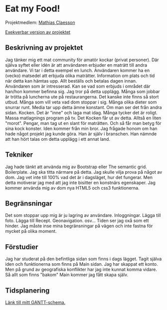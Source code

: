 # Eat my Food!
Projektmedlem: 
[Mathias Claesson](https://github.com/mc22ft)

[Exekverbar version av projektet](http://mc22ft.github.io/ProjektskelettHT13)

## Beskrivning av projektet
Jag tänker mig ett mat community för amatör kockar (privat personer). Där själva syftet eller idén är att användaren 
erbjuder en maträtt till andra användare. Vi tar i detta exempel en lunch. Användaren kommer ha en (vecko) matsedel 
att erbjuda olika maträtter. Information om plats och tid när detta kan hämtas upp. Allt beställs och betalas dagen 
innan. Användaren som är intresserad. Kan se vad som erbjuds i området där han/hon kommer befinna sig. 
Jag tror på detta upplägg. Många som jobbar är trötta på luncherna ute på restaurangerna. Det kanske inte finns så 
stort utbud. Många som vill veta vad dom stoppar i sig. Många olika dieter som snurrar runt. Media tar upp detta ämne 
konstant. Om man ser det från andra sidan. Kocken. Det är "inne" och laga mat idag. Många tycker det är roligt. Massa
matlagnings program på tv. Det Kocken får ut av detta. Alltså en liten "morot". Pengar, man tag ut en slant för
maträtten. Och så får man betyg för sina kock konster. Iden kommer från min bror. Jag frågade honom om han hade något 
projekt jag kunde göra. Han är själv i branschen. Han nämnde att han hört talas om detta upplägg i ett annat land.

## Tekniker
Jag hade tänkt att använda mig av Bootstrap eller The semantic grid. Boilerplate. Jag ska titta närmare på detta.
Jag skulle vilja prova på något av dom. Jag vet inte till 100% vad det är i dagsläget, hur det fungerar. Men detta 
motiverar jag med att jag inte bisitter en konstnärs egenskaper.
Jag kommer använda mig av dom nya HTML5 och css3 funktionerna.

## Begränsningar
Det som stoppar upp mig är ju lagring av användare. Inloggningar. Lägga till foto. Lägga till Recept. Geonavigation. 
osv... Tiden ser jag oxå som ett hinder. Jag måste inse mina begränsningar på vägen och inte fastna för mycket på olika 
moment.

## Förstudier
Jag har studerat på den befintliga sidan som finns i dags lägget. Tagit själva iden och funktionerna som finns på Main 
sidan. Jag har skappat ett konto. Men på grund av geografiska konflikter har jag inte kunnat komma vidare. Så allt 
som finns "bakom" Main kommer jag fått skapa själv. 

## Tidsplanering
[Länk till mitt GANTT-schema.](https://docs.google.com/spreadsheet/ccc?key=0AtcRxWu_VzJGdF9xbjQtWEdnd25RRmlzX19hODRkN0E&usp=sharing)

